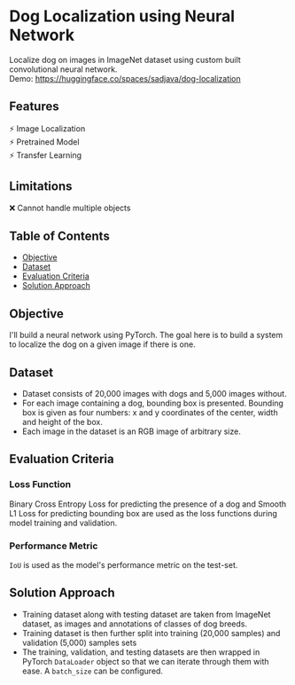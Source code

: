 # Dog Localization using Neural Network 
Localize dog on images in ImageNet dataset using custom built convolutional neural network.  
Demo: https://huggingface.co/spaces/sadjava/dog-localization

## Features
⚡ Image Localization  
⚡ Pretrained Model  
⚡ Transfer Learning  

## Limitations
❌ Cannot handle multiple objects

## Table of Contents
- [Objective](#objective)
- [Dataset](#dataset)
- [Evaluation Criteria](#evaluation-criteria)
- [Solution Approach](#solution-approach)

## Objective
I'll build a neural network using PyTorch. The goal here is to build a system to localize the dog on a given image if there is one. 

## Dataset
- Dataset consists of 20,000 images with dogs and 5,000 images without.
- For each image containing a dog, bounding box is presented. Bounding box is given as four numbers: x and y coordinates of the center, width and height of the box.
- Each image in the dataset is an RGB image of arbitrary size.


## Evaluation Criteria

### Loss Function  
Binary Cross Entropy Loss for predicting the presence of a dog and Smooth L1 Loss for predicting bounding box are used as the loss functions during model training and validation.

### Performance Metric
`IoU` is used as the model's performance metric on the test-set.


## Solution Approach
- Training dataset along with testing dataset are taken from ImageNet dataset, as images and annotations of classes of dog breeds.
- Training dataset is then further split into training (20,000 samples) and validation (5,000) samples sets
- The training, validation, and testing datasets are then wrapped in PyTorch `DataLoader` object so that we can iterate through them with ease. A `batch_size` can be configured.

